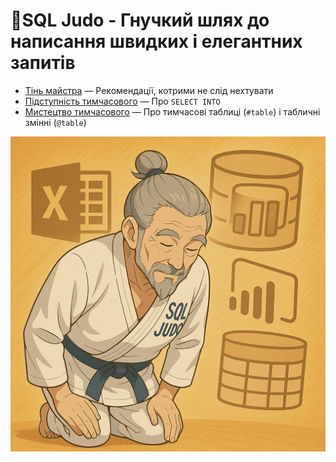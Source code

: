 # 🥋SQL Judo - Гнучкий шлях до написання швидких і елегантних запитів

- [Тінь майстра](./0.%20SQL%20Judo.%20Тінь%20майстра.md) — Рекомендації, котрими не слід нехтувати
- [Підступність тимчасового](./1.%20SQL%20Judo.%20підступність%20тимчасового.md) — Про `SELECT INTO`
- [Мистецтво тимчасового](./2.%20SQL%20Judo.%20мистецтво%20тимчасового.md) — Про тимчасові таблиці (`#table`) і табличні змінні (`@table`)

![SQL Judo](./sql%20judo.png)
